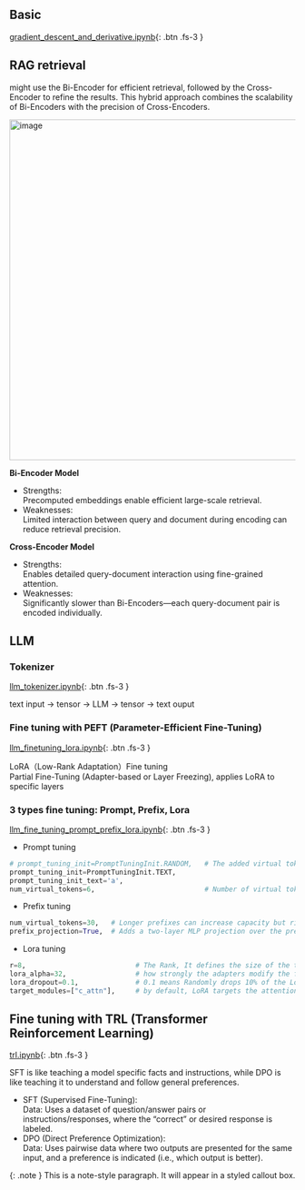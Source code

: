 ## Basic 

[gradient_descent_and_derivative.ipynb](https://colab.research.google.com/drive/18IfySN0wKFizTiFYf9g0TGxjBFytah_z){: .btn .fs-3 }

## RAG retrieval

might use the Bi-Encoder for efficient retrieval, followed by the Cross-Encoder to refine the results. This hybrid approach combines the scalability of Bi-Encoders with the precision of Cross-Encoders.

<img alt="image" src="https://github.com/user-attachments/assets/fd727d7a-2423-45af-9f35-46bbcad54cab" width="600" />

**Bi-Encoder Model**  
* Strengths:  
Precomputed embeddings enable efficient large-scale retrieval.
* Weaknesses:  
Limited interaction between query and document during encoding can reduce retrieval precision.

**Cross-Encoder Model**
* Strengths:   
Enables detailed query-document interaction using fine-grained attention.  
* Weaknesses:   
Significantly slower than Bi-Encoders—each query-document pair is encoded individually.

## LLM

###  Tokenizer

[llm_tokenizer.ipynb](https://colab.research.google.com/drive/1YXoxLfQ5CXiB0GivAuoe0RR1TVh-Yabe){: .btn .fs-3 }

  text input -> tensor -> LLM -> tensor -> text ouput 

### Fine tuning with PEFT (Parameter-Efficient Fine-Tuning)

[llm_finetuning_lora.ipynb](https://colab.research.google.com/drive/1Eb8Ry7W3P2XBwhYWltg50z_aLaja2vYb){: .btn .fs-3 }

  LoRA（Low-Rank Adaptation）Fine tuning \
  Partial Fine-Tuning (Adapter-based or Layer Freezing), applies LoRA to specific layers  

### 3 types fine tuning: Prompt, Prefix, Lora

[llm_fine_tuning_prompt_prefix_lora.ipynb](https://colab.research.google.com/drive/17UxHuZR7-4CKXqidlhpJEAN6bVG2awGp#scrollTo=OwoxB86g1Frp){: .btn  .fs-3 }

  * Prompt tuning
  
  ```python
  # prompt_tuning_init=PromptTuningInit.RANDOM,   # The added virtual tokens are initializad with RANDOM numbers or TEXT
  prompt_tuning_init=PromptTuningInit.TEXT,
  prompt_tuning_init_text='a',
  num_virtual_tokens=6,                           # Number of virtual tokens to be prepend and trained. 
  ```
  
  * Prefix tuning

  ```python
  num_virtual_tokens=30,   # Longer prefixes can increase capacity but risk overfitting with limited data
  prefix_projection=True,  # Adds a two-layer MLP projection over the prefix embeddings. Adds expressive power to the prefix. improving task alignment and training stability.
  ```

  * Lora tuning

  ```python
  r=8,                           # The Rank, It defines the size of the two trainable matrices (A and B). (e.g. 4–8): lightweight, fast, less expressive. (e.g. 64–256): more expressive, but uses more memory and may overfit
  lora_alpha=32,                 # how strongly the adapters modify the frozen weights. Typical heuristic: Set lora_alpha = 2 × r for balanced influence. If alpha is too low, the adapter barely nudges the model. If too high, it might overpower the base weights.
  lora_dropout=0.1,              # 0.1 means Randomly drops 10% of the LoRA activations during training to prevent overfitting
  target_modules=["c_attn"],     # by default, LoRA targets the attention projection layers (e.g., q_proj, v_proj). can target just that for minimal intervention if we know the exact layer name (like c_attn in GPT-2),
  ```

## Fine tuning with TRL (Transformer Reinforcement Learning)

[trl.ipynb](https://colab.research.google.com/drive/1eXiFfzcwqzWC2vYcczVRqw1xrAxgEy4w#scrollTo=kdirKtFK77iE&uniqifier=1){: .btn  .fs-3 }

SFT is like teaching a model specific facts and instructions, while DPO is like teaching it to understand and follow general preferences.

* SFT (Supervised Fine-Tuning):  
Data: Uses a dataset of question/answer pairs or instructions/responses, where the “correct” or desired response is labeled.  
* DPO (Direct Preference Optimization):  
Data: Uses pairwise data where two outputs are presented for the same input, and a preference is indicated (i.e., which output is better).  


{: .note }
This is a note-style paragraph. It will appear in a styled callout box.





